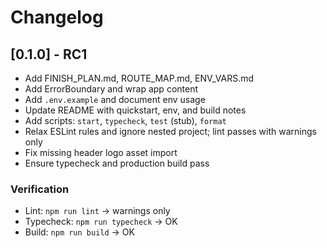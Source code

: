 # Changelog

## [0.1.0] - RC1
- Add FINISH_PLAN.md, ROUTE_MAP.md, ENV_VARS.md
- Add ErrorBoundary and wrap app content
- Add `.env.example` and document env usage
- Update README with quickstart, env, and build notes
- Add scripts: `start`, `typecheck`, `test` (stub), `format`
- Relax ESLint rules and ignore nested project; lint passes with warnings only
- Fix missing header logo asset import
- Ensure typecheck and production build pass

### Verification
- Lint: `npm run lint` → warnings only
- Typecheck: `npm run typecheck` → OK
- Build: `npm run build` → OK

